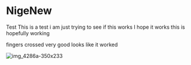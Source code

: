 # NigeNew
Test
This is a test i am just trying to see if this works
I hope it works
this is hopefully working

fingers crossed very good
looks like it worked

![img_4286a-350x233](https://cloud.githubusercontent.com/assets/17016297/18681463/da12c5c2-7f2d-11e6-8c53-4cb2e8914b3a.jpg)
